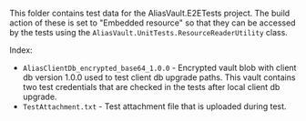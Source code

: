 This folder contains test data for the AliasVault.E2ETests project.
The build action of these is set to "Embedded resource" so that they can be accessed by the tests
using the `AliasVault.UnitTests.ResourceReaderUtility` class.

Index:
- `AliasClientDb_encrypted_base64_1.0.0` - Encrypted vault blob with client db version 1.0.0 used to test client db upgrade paths. This vault contains two test credentials that are checked in the tests after local client db upgrade.
- `TestAttachment.txt` - Test attachment file that is uploaded during test.

